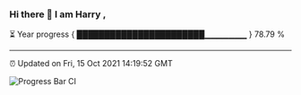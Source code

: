 ### Hi there 👋 I am Harry , 

⏳ Year progress { ███████████████████████▁▁▁▁▁▁▁ } 78.79 %

---

⏰ Updated on Fri, 15 Oct 2021 14:19:52 GMT

![Progress Bar CI](https://github.com/duykhang68/duykhang68/workflows/Progress%20Bar%20CI/badge.svg)
